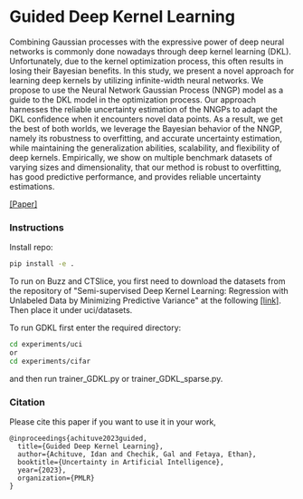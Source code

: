 # Guided Deep Kernel Learning
Combining Gaussian processes with the expressive power of deep neural networks is commonly done nowadays through deep kernel learning (DKL). Unfortunately, due to the kernel optimization process, this often results in losing their Bayesian benefits. In this study, we present a novel approach for learning deep kernels by utilizing infinite-width neural networks. We propose to use the Neural Network Gaussian Process (NNGP) model as a guide to the DKL model in the optimization process. Our approach harnesses the reliable uncertainty estimation of the NNGPs to adapt the DKL confidence when it encounters novel data points. As a result, we get the best of both worlds, we leverage the Bayesian behavior of the NNGP, namely its robustness to overfitting, and accurate uncertainty estimation, while maintaining the generalization abilities, scalability, and flexibility of deep kernels. Empirically, we show on multiple benchmark datasets of varying sizes and dimensionality, that our method is robust to overfitting, has good predictive performance, and provides reliable uncertainty estimations.

[[Paper]](https://arxiv.org/abs/2302.09574)

### Instructions
Install repo:
```bash
pip install -e .
```

To run on Buzz and CTSlice, you first need to download the datasets from the repository of
"Semi-supervised Deep Kernel Learning: Regression with Unlabeled Data by Minimizing Predictive Variance"
at the following [[link]](https://github.com/ermongroup/ssdkl). Then place it under uci/datasets.

To run GDKL first enter the required directory:
```bash
cd experiments/uci
or
cd experiments/cifar
```
and then run trainer_GDKL.py or trainer_GDKL_sparse.py.

### Citation
Please cite this paper if you want to use it in your work,
```
@inproceedings{achituve2023guided,
  title={Guided Deep Kernel Learning},
  author={Achituve, Idan and Chechik, Gal and Fetaya, Ethan},
  booktitle={Uncertainty in Artificial Intelligence},
  year={2023},
  organization={PMLR}
}
```

